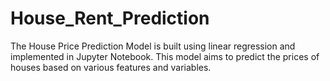 # House_Rent_Prediction
The House Price Prediction Model is built using linear regression and implemented in Jupyter Notebook. This model aims to predict the prices of houses based on various features and variables.
